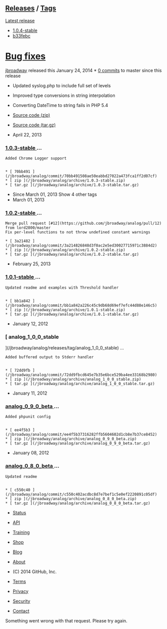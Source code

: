 [ ](https://github.com/)
##  [Releases](/jbroadway/analog/releases) / [Tags](/jbroadway/analog/tags)

[Latest release](/jbroadway/analog/releases/latest)

  * [ 1.0.4-stable ](/jbroadway/analog/tree/1.0.4-stable)
  * [ b33febc ](/jbroadway/analog/commit/b33febc06cb47593e23c74cccaceaaf618220b07)

#  [Bug fixes](/jbroadway/analog/releases/tag/1.0.4-stable)

[jbroadway](/jbroadway) released this January 24, 2014 * [ 0
commits](/jbroadway/analog/compare/1.0.4-stable...master) to master since this
release

  * Updated syslog.php to include full set of levels
  * Improved type conversions in string interpolation
  * Converting DateTime to string fails in PHP 5.4

  * [ Source code (zip) ](/jbroadway/analog/archive/1.0.4-stable.zip)
  * [ Source code (tar.gz) ](/jbroadway/analog/archive/1.0.4-stable.tar.gz)

  * April 22, 2013

###  [ 1.0.3-stable ](/jbroadway/analog/releases/tag/1.0.3-stable) …

    
    Added Chrome Logger support
    

    * [ 70bb491 ](/jbroadway/analog/commit/70bb491508ae50eabbd27022a473fca1ff2d07cf)
    * [ zip ](/jbroadway/analog/archive/1.0.3-stable.zip)
    * [ tar.gz ](/jbroadway/analog/archive/1.0.3-stable.tar.gz)

  * Since March 01, 2013 Show 4 other tags 
  * March 01, 2013

###  [ 1.0.2-stable ](/jbroadway/analog/releases/tag/1.0.2-stable) …

    
    Merge pull request [#12](https://github.com/jbroadway/analog/pull/12) from lord2800/master
    Fix per-level functions to not throw undefined constant warnings

    * [ 3a21482 ](/jbroadway/analog/commit/3a214826848d3f0ac2e5ed30027715971c3884d2)
    * [ zip ](/jbroadway/analog/archive/1.0.2-stable.zip)
    * [ tar.gz ](/jbroadway/analog/archive/1.0.2-stable.tar.gz)

  * February 25, 2013

###  [ 1.0.1-stable ](/jbroadway/analog/releases/tag/1.0.1-stable) …

    
    Updated readme and examples with Threshold handler
    

    * [ bb1a842 ](/jbroadway/analog/commit/bb1a842a226c45c9db68d69ef7efc44d88e146c5)
    * [ zip ](/jbroadway/analog/archive/1.0.1-stable.zip)
    * [ tar.gz ](/jbroadway/analog/archive/1.0.1-stable.tar.gz)

  * January 12, 2012

###  [ analog_1_0_0_stable
](/jbroadway/analog/releases/tag/analog_1_0_0_stable) …

    
    Added buffered output to Stderr handler
    

    * [ 72dd9fb ](/jbroadway/analog/commit/72dd9fbcd645e7b35e6bce529ba4ee33168b2980)
    * [ zip ](/jbroadway/analog/archive/analog_1_0_0_stable.zip)
    * [ tar.gz ](/jbroadway/analog/archive/analog_1_0_0_stable.tar.gz)

  * January 11, 2012

###  [ analog_0_9_0_beta ](/jbroadway/analog/releases/tag/analog_0_9_0_beta) …

    
    Added phpunit config
    

    * [ ee4f5b3 ](/jbroadway/analog/commit/ee4f5b37316282ffb5604602d1cb8e7b37ce8452)
    * [ zip ](/jbroadway/analog/archive/analog_0_9_0_beta.zip)
    * [ tar.gz ](/jbroadway/analog/archive/analog_0_9_0_beta.tar.gz)

  * January 08, 2012

###  [ analog_0_8_0_beta ](/jbroadway/analog/releases/tag/analog_0_8_0_beta) …

    
    Updated readme
    

    * [ c550c40 ](/jbroadway/analog/commit/c550c402acdbc8d7e7bef1c5e0ef2220891c05df)
    * [ zip ](/jbroadway/analog/archive/analog_0_8_0_beta.zip)
    * [ tar.gz ](/jbroadway/analog/archive/analog_0_8_0_beta.tar.gz)

  * [Status](https://status.github.com/)
  * [API](http://developer.github.com)
  * [Training](http://training.github.com)
  * [Shop](http://shop.github.com)
  * [Blog](/blog)
  * [About](/about)
[ ](/)

  * (C) 2014 GitHub, Inc.
  * [Terms](/site/terms)
  * [Privacy](/site/privacy)
  * [Security](/security)
  * [Contact](/contact)

Something went wrong with that request. Please try again.

